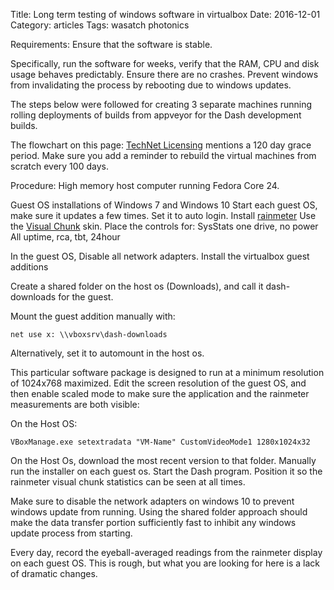 Title: Long term testing of windows software in virtualbox
Date:  2016-12-01
Category: articles
Tags: wasatch photonics


Requirements: Ensure that the software is stable.

Specifically, run the software for weeks, verify that the RAM, CPU and
disk usage behaves predictably. Ensure there are no crashes. Prevent
windows from invalidating the process by rebooting due to windows
updates.

The steps below were followed for creating 3 separate machines running
rolling deployments of builds from appveyor for the Dash development
builds. 

The flowchart on this page:
[TechNet Licensing](https://technet.microsoft.com/en-us/library/dd981009.aspx)
mentions a 120 day grace period. Make sure you add a reminder to rebuild
the virtual machines from scratch every 100 days.

Procedure: High memory host computer running Fedora Core 24.

Guest OS installations of Windows 7 and Windows 10
Start each guest OS, make sure it updates a few times.
Set it to auto login.
Install [rainmeter](https://www.rainmeter.net/)
Use the [Visual
Chunk](http://bonsewswesa.deviantart.com/art/Visual-Chunk-1-7-643176812) skin.
Place the controls for:
    SysStats one drive, no power
    All uptime, rca, tbt, 24hour

In the guest OS, Disable all network adapters.
Install the virtualbox guest additions

Create a shared folder on the host os (Downloads), and call it
dash-downloads for the guest.

Mount the guest addition manually with:

    net use x: \\vboxsrv\dash-downloads

Alternatively, set it to automount in the host os.

This particular software package is designed to run at a minimum
resolution of 1024x768 maximized. Edit the screen resolution of the
guest OS, and then enable scaled mode to make sure the application and
the rainmeter measurements are both visible:

On the Host OS:

    VBoxManage.exe setextradata "VM-Name" CustomVideoMode1 1280x1024x32


On the Host Os, download the most recent version to that folder.
Manually run the installer on each guest os.
Start the Dash program.
Position it so the rainmeter visual chunk statistics can be seen at all
times.

Make sure to disable the network adapters on windows 10 to prevent
windows update from running. Using the shared folder approach should
make the data transfer portion sufficiently fast to inhibit any windows
update process from starting.

Every day, record the eyeball-averaged readings from the rainmeter
display on each guest OS. This is rough, but what you are looking for
here is a lack of dramatic changes.
